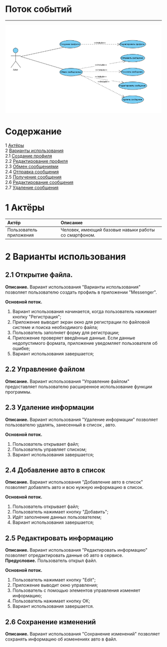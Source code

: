 # Поток событий
---

![UseCase](https://github.com/PavelPiuta/Messenger/blob/main/Diagrams/Use%20case/use.png)

# Содержание
1 [Актёры](#1) <br>
2 [Варианты использования](#2) <br>
2.1 [Создание профиля](#2.1) <br>
2.2 [Редактирование профиля](#2.2) <br>
2.3 [Обмен сообщениями](#2.3) <br>
2.4 [Отправка сообщения](#2.4) <br>
2.5 [Получение сообщения](#2.5) <br>
2.6 [Редактирование сообщения](#2.6) <br>
2.7 [Удаление сообщения](#2.7) <br>

<a name="1"/>

# 1 Актёры

| Актёр | Описание |
|:--|:--|
| Пользователь приложения | Человек, имеющий базовые навыки работы со смартфоном. |

<a name="2"/>

# 2 Варианты использования

<a name="2.1"/>

## 2.1 Открытие файла.

**Описание.** Вариант использования "Варианты использования" позволяет пользователю создать профиль в приложении "Messenger".  

**Основной поток.**
1. Вариант использования начинается, когда пользователь нажимает кнопку "Регистрация";
2. Приложение выводит экран окно для регистрации по файловой системе и поиска необходимого файла;
3. Пользователь заполняет форму для регистрации;
4. Приложение проверяет введённые данные. Если данные недопустимого формата, приложение уведомляет пользователя об ошибке;
5. Вариант использования завершается;

<a name="2.2"/>

## 2.2 Управление файлом

**Описание.** Вариант использования "Управление файлом" предоставляет пользователю расширенное использование функции программы.  


<a name="2.3"/>

## 2.3 Удаление информации

**Описание.** Вариант использования "Удаление информации" позволяет пользователю удалять, занесенный в список , авто.

**Основной поток.**
1. Пользователь открывает файл;
2. Пользователь управляет списком;
3. Вариант использования завершается;

<a name="2.4"/>

## 2.4 Добавление авто в список

**Описание.** Вариант использования "Добавление авто в список" позволяет добавлять авто и всю нужную информацию в список.  

**Основной поток.**
1. Пользователь открывает файл;
2. Пользователь нажимает кнопку "Добавить";
3. Идёт заполнение данных пользователем;
4. Вариант использования завершается;

<a name="2.5"/>

## 2.5 Редактировать информацию

**Описание.** Вариант использования "Редактировать информацию" позволяет отредактировать данные об авто в сервисе.  
**Предусловие.** Пользователь открыл файл.

**Основной поток.**
1. Пользователь нажимает кнопку "Edit";
2. Приложение выводит окно управления;
3. Пользователь с помощью элементов управления изменяет информацию;
4. Пользователь нажимает кнопку ОК;
5. Вариант использования завершается.

<a name="2.6"/>

## 2.6 Сохранение изменений

**Описание.** Вариант использования "Сохранение изменений" позволяет сохранять информацию об изменениях авто в файл.


